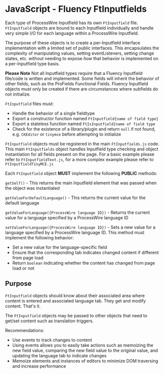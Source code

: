 # JavaScript - Fluency FtInputfields

Each type of ProcessWire Inputfield has its own `FtInputfield` file. `FtInputfield` objects are
bound to each Inputfield individually and handle very simple I/O for each language within a
ProcessWire Inputfield.

The purpose of these objects is to create a per-Inputfield interface implementation with a limited
set of public interfaces. This encapsulates the complexity of manipulating values, setting
eventListeners, setting change states, etc. without needing to expose _how_ that behavior is
implemented on a per-Inputfield type basis.

**Please Note**
Not all Inputfield types require that a Fluency Inputfield file/code is written and implemented. Some fields will inherit the behavior of other fields, such as the ProFields Functional Fields. Fluency Inputfield objects must only be created if there are circumstances where subfields do not initialize.

`FtInputfield` files must:

- Handle the behavior of a single fieldtype
- Export a constructor function named `FtInputfield{name of field type}`
- Export a stateless function named `FtIsInputfield{name of field type`
- Check for the existence of a library/plugin and return `null` if not found, e.g. `CKEditor` or `tinymce` before attempting to initialize

`FtInputfield` objects must be registered in the main `FtInputfields.js` code. This main
`FtInputfields` object handles Inputfield type checking and object instantiation for all fields
present on the page. For a basic example please refer to `FtInputfieldText.js`, for a more complex
example please refer to `FtInputfieldTinyMCE.js`

Each `FtInputfield` object **MUST** implement the following **PUBLIC** methods:

`getSelf()` - This returns the main Inputfield element that was passed when the object was
instantiated

`getValueForDefaultLanguage()` - This returns the current value for the default language

`getValueForLanguage({ProcessWire language ID})` - Returns the current value for a language
specified by a ProcessWire language ID

`setValueForLanguage({ProcessWire language ID})` - Sets a new value for a language specified by a
ProcessWire language ID. This method must implement the following behavior:

- Set a new value for the language-specific field
- Ensure that the corresponding tab indicates changed content if different from page load
- Return `boolean` indicating whether the content has changed from page load or not

## Purpose

`FtInputfield` objects should know about their associated area where content is entered and associated language tab. They get and modify content. That's it.

The `FtInputfield` objects may be passed to other objects that need to get/set content such as translation triggers.

Recommendations:

- Use events to track changes to content
- Using events allows you to easily take actions such as memoizing the new field value, comparing
  the new field value to the original value, and updating the language tab to indicate changes
- Memoize elements and instances of editors to minimize DOM traversing and increase performance
